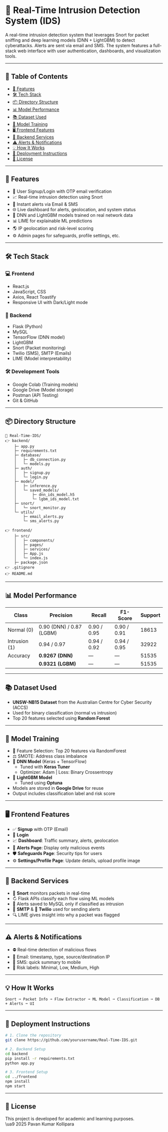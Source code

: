 # 🚨 Real-Time Intrusion Detection System (IDS)

A real-time intrusion detection system that leverages Snort for packet sniffing and deep learning models (DNN + LightGBM) to detect cyberattacks. Alerts are sent via email and SMS. The system features a full-stack web interface with user authentication, dashboards, and visualization tools.

---

## 📌 Table of Contents

- [🚀 Features](#-features)
- [🛠️ Tech Stack](#%ef%b8%8f-tech-stack)
- [📦 Directory Structure](#-directory-structure)
- [📊 Model Performance](#-model-performance)
- [📚 Dataset Used](#-dataset-used)
- [🧠 Model Training](#-model-training)
- [🖥️ Frontend Features](#%ef%b8%8f-frontend-features)
- [🔐 Backend Services](#-backend-services)
- [⚠️ Alerts & Notifications](#%ef%b8%8f-alerts--notifications)
- [💡 How It Works](#-how-it-works)
- [🚀 Deployment Instructions](#-deployment-instructions)
- [📜 License](#-license)

---

## 🚀 Features

- 🔐 User Signup/Login with OTP email verification
- 📈 Real-time intrusion detection using Snort
- 📩 Instant alerts via Email & SMS
- 🌐 Live dashboard for alerts, geolocation, and system status
- 🧠 DNN and LightGBM models trained on real network data
- 📊 LIME for explainable ML predictions
- 🌎 IP geolocation and risk-level scoring
- ⚙️ Admin pages for safeguards, profile settings, etc.

---

## 🛠️ Tech Stack

### 💻 Frontend

- React.js
- JavaScript, CSS
- Axios, React Toastify
- Responsive UI with Dark/Light mode

### 🧪 Backend

- Flask (Python)
- MySQL
- TensorFlow (DNN model)
- LightGBM
- Snort (Packet monitoring)
- Twilio (SMS), SMTP (Emails)
- LIME (Model interpretability)

### 🛠️ Development Tools

- Google Colab (Training models)
- Google Drive (Model storage)
- Postman (API Testing)
- Git & GitHub

---

## 📦 Directory Structure

```
📂 Real-Time-IDS/
👉 backend/
    ├─ app.py
    ├─ requirements.txt
    ├─ database/
    │   ├─ db_connection.py
    │   └─ models.py
    ├─ auth/
    │   ├─ signup.py
    │   └─ login.py
    ├─ model/
    │   ├─ inference.py
    │   └─ saved_models/
    │       ├─ dnn_ids_model.h5
    │       └─ lgbm_ids_model.txt
    ├─ snort/
    │   └─ snort_monitor.py
    └─ utils/
        ├─ email_alerts.py
        └─ sms_alerts.py

👉 frontend/
    ├─ src/
    │   ├─ components/
    │   ├─ pages/
    │   ├─ services/
    │   ├─ App.js
    │   └─ index.js
    ├─ package.json
👉 .gitignore
👉 README.md
```

---

## 📊 Model Performance

| Class         | Precision                | Recall      | F1-Score    | Support |
| ------------- | ------------------------ | ----------- | ----------- | ------- |
| Normal (0)    | 0.90 (DNN) / 0.87 (LGBM) | 0.90 / 0.95 | 0.90 / 0.91 | 18613   |
| Intrusion (1) | 0.94 / 0.97              | 0.94 / 0.92 | 0.94 / 0.95 | 32922   |
| Accuracy      | **0.9267 (DNN)**         | —           | —           | 51535   |
|               | **0.9321 (LGBM)**        | —           | —           | 51535   |

---

## 📚 Dataset Used

- **UNSW-NB15 Dataset** from the Australian Centre for Cyber Security (ACCS)
- Used for binary classification (normal vs intrusion)
- Top 20 features selected using **Random Forest**

---

## 🧠 Model Training

- 🛁 Feature Selection: Top 20 features via RandomForest
- ⚖️ SMOTE: Address class imbalance
- 🧠 **DNN Model** (Keras + TensorFlow)
  - Tuned with **Keras Tuner**
  - Optimizer: Adam | Loss: Binary Crossentropy
- 🚀 **LightGBM Model**
  - Tuned using **Optuna**
- Models are stored in **Google Drive** for reuse
- Output includes classification label and risk score

---

## 🖥️ Frontend Features

- ✅ **Signup** with OTP (Email)
- 🔐 **Login**
- 📈 **Dashboard**: Traffic summary, alerts, geolocation
- 🔔 **Alerts Page**: Display only malicious events
- 🛡️ **Safeguards Page**: Security tips for users
- ⚙️ **Settings/Profile Page**: Update details, upload profile image

---

## 🔐 Backend Services

- 📡 **Snort** monitors packets in real-time
- ↻ Flask APIs classify each flow using ML models
- 📁 Alerts saved to MySQL only if classified as intrusion
- 📩 **SMTP** & 📱 **Twilio** used for sending alerts
- 🔍 LIME gives insight into why a packet was flagged

---

## ⚠️ Alerts & Notifications

- ⛔ Real-time detection of malicious flows
- 📧 Email: timestamp, type, source/destination IP
- 📱 SMS: quick summary to mobile
- 🧠 Risk labels: Minimal, Low, Medium, High

---

## 💡 How It Works

```
Snort ➞ Packet Info ➞ Flow Extractor ➞ ML Model ➞ Classification ➞ DB + Alerts ➞ UI
```

---

## 🚀 Deployment Instructions

```bash
# 1. Clone the repository
git clone https://github.com/yourusername/Real-Time-IDS.git

# 2. Backend Setup
cd backend
pip install -r requirements.txt
python app.py

# 3. Frontend Setup
cd ../frontend
npm install
npm start
```

---

## 📜 License

This project is developed for academic and learning purposes.\
\ua9 2025 Pavan Kumar Kollipara


